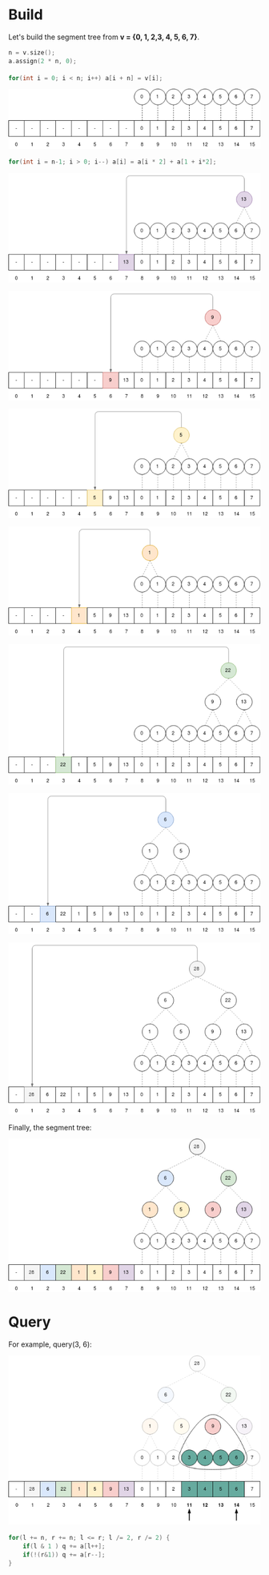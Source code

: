 # Build

Let's build the segment tree from **v = {0, 1, 2,3, 4, 5, 6, 7}**.

``` cpp
n = v.size();
a.assign(2 * n, 0);
            
for(int i = 0; i < n; i++) a[i + n] = v[i];
``` 

<p align="center">
<img src=assets/segtreebuild1.png>
</p>

``` cpp
for(int i = n-1; i > 0; i--) a[i] = a[i * 2] + a[1 + i*2];
``` 

<p align="center">
<img src=assets/segtreebuild2.png>
</p>

<p align="center">
<img src=assets/segtreebuild3.png>
</p>

<p align="center">
<img src=assets/segtreebuild4.png>
</p>

<p align="center">
<img src=assets/segtreebuild5.png>
</p>

<p align="center">
<img src=assets/segtreebuild6.png>
</p>

<p align="center">
<img src=assets/segtreebuild7.png>
</p>

<p align="center">
<img src=assets/segtreebuild8.png>
</p>

Finally, the segment tree:

<p align="center">
<img src=assets/segtreebuild9.png>
</p>

# Query

For example, query(3, 6):

<p align="center">
<img src=assets/segtreequery1.png>
</p>


``` cpp
for(l += n, r += n; l <= r; l /= 2, r /= 2) {
    if(l & 1 ) q += a[l++];
	if(!(r&1)) q += a[r--];
}
``` 